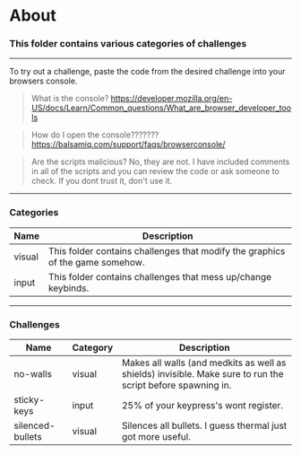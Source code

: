 # About
### This folder contains various categories of challenges
---
To try out a challenge, paste the code from the desired challenge into your browsers console.

> What is the console? https://developer.mozilla.org/en-US/docs/Learn/Common_questions/What_are_browser_developer_tools

> How do I open the console??????? https://balsamiq.com/support/faqs/browserconsole/

> Are the scripts malicious? No, they are not. I have included comments in all of the scripts and you can review the code or ask someone to check. If you dont trust it, don't use it.
---
### Categories
| Name | Description |
| ---  | ---         |
| visual | This folder contains challenges that modify the graphics of the game somehow. |
| input | This folder contains challenges that mess up/change keybinds. |
---
### Challenges
| Name | Category | Description |
| ---- | ---      | ---         |
| no-walls | visual | Makes all walls (and medkits as well as shields) invisible. Make sure to run the script before spawning in. |
| sticky-keys | input | 25% of your keypress's wont register. |
| silenced-bullets | visual | Silences all bullets. I guess thermal just got more useful. |

